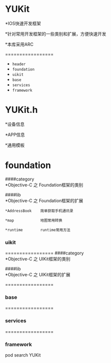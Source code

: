 
YUKit
=================
*IOS快速开发框架

*针对常用开发框架的一些类别和扩展，方便快速开发

*本库采用ARC

=================
- ```header```
-  ```foundation```
-  ```uikit```
-  ```base```
-  ```services```
-  ```framework```

YUKit.h
=================
*设备信息

*APP信息

*通用模板



foundation
=================
####category   
   *Objective-C 之 Foundation框架的类别

####lib            
   *Objective-C 之 Foundation框架的扩展


    *AddressBook    简单获取手机通讯录

    *map            地图常用转换

    *runtime        runtime常用方法



### uikit
=================
 ####category       
*Objective-C 之 UIKit框架的类别

####lib            
*Objective-C 之 UIKit框架的扩展



=================
### base



=================
### services



=================
### framework



pod search YUKit
